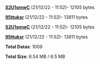 [**S2U1smwC**](/data/S2U1smwC.txt) (21/12/22 - 11:52)- 12105 bytes

[**95ttuksr**](/data/95ttuksr.txt) (21/12/22 - 11:52)- 13811 bytes

[**S2U1smwC**](/data/S2U1smwC.txt) (21/12/22 - 11:52)- 12105 bytes

[**95ttuksr**](/data/95ttuksr.txt) (21/12/22 - 11:52)- 13811 bytes

**Total Datas**: 1009

**Total Size**: 6.54 MB / 6.5 MB